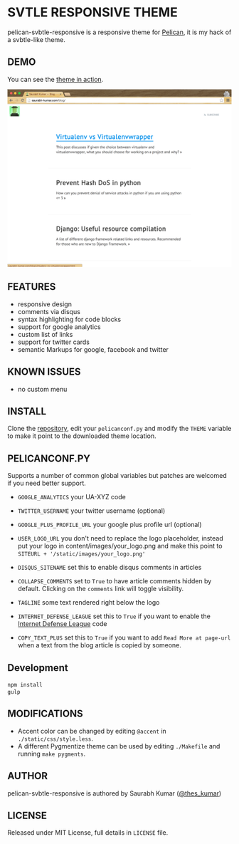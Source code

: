 # SVTLE RESPONSIVE THEME

pelican-svbtle-responsive is a responsive theme for [Pelican](http://getpelican.com), it is my hack of a svbtle-like theme.

## DEMO

You can see the [theme in action](http://saurabh-kumar.com/blog/).

![screenshot](screenshot.png)

## FEATURES

- responsive design
- comments via disqus
- syntax highlighting for code blocks
- support for google analytics
- custom list of links
- support for twitter cards
- semantic Markups for google, facebook and twitter

## KNOWN ISSUES

- no custom menu

## INSTALL

Clone the [repository](https://github.com/theskumar/pelican-svbtle-responsive), edit your `pelicanconf.py` and modify the `THEME` variable to make it point to the downloaded theme location.

## PELICANCONF.PY

Supports a number of common global variables but patches are welcomed if you need better support.

- `GOOGLE_ANALYTICS` your UA-XYZ code

- `TWITTER_USERNAME` your twitter username (optional)

- `GOOGLE_PLUS_PROFILE_URL` your google plus profile url (optional)

- `USER_LOGO_URL` you don't need to replace the logo placeholder, instead put your logo in content/images/your_logo.png and make this point to `SITEURL + '/static/images/your_logo.png'`

- `DISQUS_SITENAME` set this to enable disqus comments in articles

- `COLLAPSE_COMMENTS` set to `True` to have article comments hidden by default. Clicking on the `comments` link will toggle visibility.

- `TAGLINE` some text rendered right below the logo

- `INTERNET_DEFENSE_LEAGUE` set this to `True` if you want to enable the [Internet Defense League](http://internetdefenseleague.org) code

- `COPY_TEXT_PLUS` set this to `True` if you want to add `Read More at page-url` when a text from the blog article is copied by someone.


## Development

    npm install
    gulp


## MODIFICATIONS

- Accent color can be changed by editing `@accent` in `./static/css/style.less`.
- A different Pygmentize theme can be used by editing `./Makefile` and running `make pygments`.

## AUTHOR

pelican-svbtle-responsive is authored by Saurabh Kumar ([@thes_kumar](http://saurabh-kumar.com))

## LICENSE

Released under MIT License, full details in `LICENSE` file.
